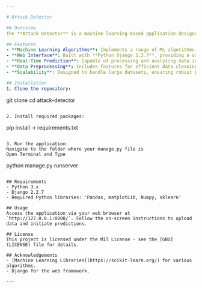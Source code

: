 ```yaml
---

# Attack Detector

## Overview
The **Attack Detector** is a machine learning-based application designed to predict and identify false data injection attacks. By utilizing various machine learning algorithms, the application aims to enhance security measures and protect data integrity.

## Features
- **Machine Learning Algorithms**: Implements a range of ML algorithms to detect potential threats effectively.
- **Web Interface**: Built with **Python Django 2.2.7**, providing a user-friendly interface for interaction.
- **Real-Time Prediction**: Capable of processing and analyzing data in real-time to identify anomalies.
- **Data Preprocessing**: Includes features for efficient data cleaning and feature selection to optimize model accuracy.
- **Scalability**: Designed to handle large datasets, ensuring robust performance in diverse environments.

## Installation
1. Clone the repository:
   ```
   git clone <repository-url>
   cd attack-detector
   ```

2. Install required packages:
   ```
   pip install -r requirements.txt
   ```

3. Run the application:
   Navigate to the folder where your manage.py file is
   Open Terminal and Type
   ```
   python manage.py runserver
   ```

## Requirements
- Python 3.x
- Django 2.2.7
- Required Python libraries: 'Pandas, matplotLib, Numpy, sklearn'

## Usage
Access the application via your web browser at `http://127.0.0.1:8000/`. Follow the on-screen instructions to upload data and initiate predictions.

## License
This project is licensed under the MIT License - see the [GNU](LICENSE) file for details.

## Acknowledgements
- [Machine Learning Libraries](https://scikit-learn.org/) for various algorithms.
- Django for the web framework.

---
```

